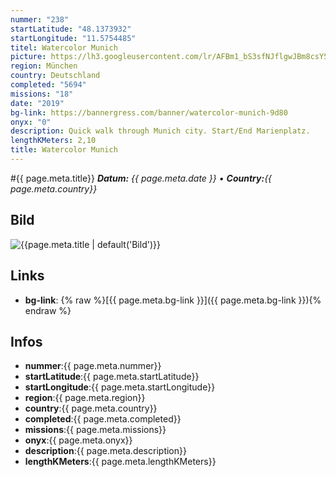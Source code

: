 ```yaml
---
nummer: "238"
startLatitude: "48.1373932"
startLongitude: "11.5754485"
titel: Watercolor Munich
picture: https://lh3.googleusercontent.com/lr/AFBm1_bS3sfNJflgwJBm8csY54TmcrCJTjecRIYmfbEI48MsnYtvkyDyeGq4QWgjgIyizYOtvkNtERIdkO3zySz_83S6FCVf97l46qNjWiilxIk_bTFSJrjoLu153aX8rORNw_NpcClpnqLfJE5wjrZ0bVZ-Geo6YJ_YL7S-98TSKO9oBVXrIfcZs_B6gNTDoCyGcuHUhMBzjSGHa9zVccwVRdvy1GnOEzXIW-nH3LeXfHbIFBtnxPCV8OvfrMlfXSz378U-YpKAeOGUkZz0rF1m7A_FfNJ9ppr2Uf1DWBgQvDPOnI5Rj_1rNBy4V6De58CDPcB86qZHnVia-PPwzyXP_J9vwKV77laWgJlQXADuhIRRHDwL5Q-f1_WLJSnwkF1-Mc4CNb2GGKnH8faeYFH9oQ6VhMMGfZNIJ3ueThhSqDoB3aiBnQqvO1qHg_IhI3zzTKz7CCZnEdN3rsocgZv9slQiCaScWTa2TyrsjH4iIu_WO12qP5LzHdz7KmjMahEz97VMX1PC3U9TcUqyjhSaUb5DErg6OntN3nnMQJS88PwFGBenFEwryYs09cNBQMtiAfBipdM9au6xgA4l0fXQEzTEWGPJDsY9irKAGTF4UEdYPgnanDAeXuovWeQWZttDl_37C7tfPGdrIEF_bYlVfUMsQY8l0K8NcpIA42C4ukhF6gvMy0DaZ_feUhe_Ac8qwaKHfZkgW-IEm4WanrLiS3yl_tFOrcJ9KezetH9X66kHqbvnO1M403ejiIdLQ20M7_Ch72ZeUTkbJe_rJHvSDmroZYKyqBjmdltuoSkT2DWnOnBBw9QYKmrriyVRO3-DINmxqgoEZz2fCY4WJ0_1VQiYv3yIQ8xr3Cq5
region: München
country: Deutschland
completed: "5694"
missions: "18"
date: "2019"
bg-link: https://bannergress.com/banner/watercolor-munich-9d80
onyx: "0"
description: Quick walk through Munich city. Start/End Marienplatz.
lengthKMeters: 2,10
title: Watercolor Munich
---
```


#{{ page.meta.title}}
_**Datum:** {{ page.meta.date }} • **Country:**{{ page.meta.country}}_

## Bild
![{{page.meta.title | default('Bild')}}]({{page.meta.picture}})

## Links
- **bg-link**: {% raw %}[{{ page.meta.bg-link }}]({{ page.meta.bg-link }}){% endraw %}

## Infos
- **nummer**:{{ page.meta.nummer}}
- **startLatitude**:{{ page.meta.startLatitude}}
- **startLongitude**:{{ page.meta.startLongitude}}
- **region**:{{ page.meta.region}}
- **country**:{{ page.meta.country}}
- **completed**:{{ page.meta.completed}}
- **missions**:{{ page.meta.missions}}
- **onyx**:{{ page.meta.onyx}}
- **description**:{{ page.meta.description}}
- **lengthKMeters**:{{ page.meta.lengthKMeters}}

